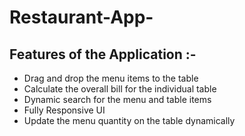 # Restaurant-App-

## Features of the Application :-
- Drag and drop the menu items to the table
- Calculate the overall bill for the individual table
- Dynamic search for the menu and table items
- Fully Responsive UI
- Update the menu quantity on the table dynamically
